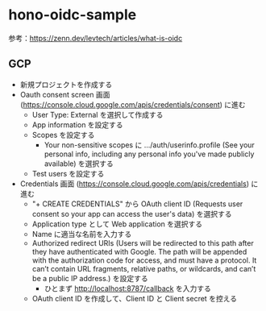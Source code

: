 # hono-oidc-sample

参考：<https://zenn.dev/levtech/articles/what-is-oidc>

## GCP

- 新規プロジェクトを作成する
- Oauth consent screen 画面 (<https://console.cloud.google.com/apis/credentials/consent>) に進む
  - User Type: External を選択して作成する
  - App information を設定する
  - Scopes を設定する
    - Your non-sensitive scopes に .../auth/userinfo.profile (See your personal info, including any personal info you've made publicly available) を選択する
  - Test users を設定する
- Credentials 画面 (<https://console.cloud.google.com/apis/credentials>) に進む
  - "+ CREATE CREDENTIALS" から OAuth client ID (Requests user consent so your app can access the user's data) を選択する
  - Application type として Web application を選択する
  - Name に適当な名前を入力する
  - Authorized redirect URIs (Users will be redirected to this path after they have authenticated with Google. The path will be appended with the authorization code for access, and must have a protocol. It can’t contain URL fragments, relative paths, or wildcards, and can’t be a public IP address.) を設定する
    - ひとまず <http://localhost:8787/callback> を入力する
  - OAuth client ID を作成して、Client ID と Client secret を控える
